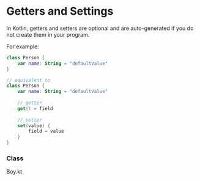 # Getters and Settings

In Kotlin, getters and setters are optional and are auto-generated if you do not create them in your program.

For example:
```kotlin
class Person {
    var name: String = "defaultValue"
}

// equivalent to
class Person {
    var name: String = "defaultValue"
    
    // getter
    get() = field
    
    // setter
    set(value) {
        field = value
    }
}
```

### Class
Boy.kt
